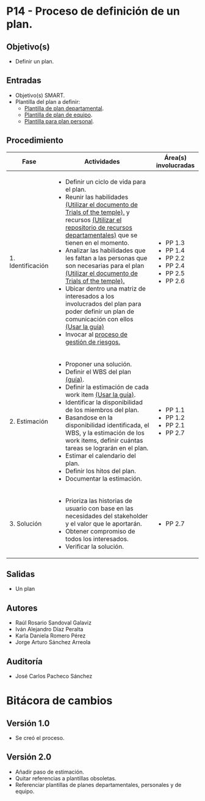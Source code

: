 # P14 - Proceso de definición de un plan.

## Objetivo(s)

- Definir un plan.

## Entradas

- Objetivo(s) SMART.
- Plantilla del plan a definir:
  - [Plantilla de plan departamental](../plantillas/PL08-plantilla-para-plan-departamental.md).
  - [Plantilla de plan de equipo](../plantillas/PL09-plantilla-para-planeacion-de-iteracion.md).
  - [Plantilla para plan personal](../plantillas/PL07-plantilla-para-planeacion-personal.md).

## Procedimiento


<table>
  <thead>
    <th>Fase</th>
    <th>Actividades</th>
    <th>Área(s) involucradas</th>
  </thead>

  <tbody>
    <tr>
      <td>1. Identificación</td>
      <td>
        <ul align="left">
          <li>Definir un ciclo de vida para el plan. </li>
          <li>Reunir las habilidades<a href="https://docs.google.com/spreadsheets/d/1MZ-7gZ1iUZPbCIa3G2UtK8B-_w1ipbHrO0hJMeRTozQ/edit#gid=1760954040"> (Utilizar el documento de Trials of the temple).</a> y recursos <a href="https://docs.google.com/spreadsheets/d/1frtMUtfqJzUiE9ej_qi-HwhZZtvbSbPsc-TMsYf10Bk/edit#gid=0">(Utilizar el repositorio de recursos departamentales)</a> que se tienen en el momento.<a></a></li>
          <li>Analizar las habilidades que les faltan a las personas que son necesarias para el plan <a href="https://docs.google.com/spreadsheets/d/1MZ-7gZ1iUZPbCIa3G2UtK8B-_w1ipbHrO0hJMeRTozQ/edit#gid=1760954040"> (Utilizar el documento de Trials of the temple).</a></li>
          <li>Ubicar dentro una matriz de interesados a los involucrados del plan para poder definir un plan de comunicación con ellos <a href="../guias/G15-guia-ubicar-interesados-en-la-matriz-de-interesados">(Usar la guía)</a></li>
          <li>Invocar al <a href="../procesos/P08-proceso-gestion-riesgos">proceso de gestión de riesgos.</a></li>
        </ul>
      </td>
      <td>
        <ul>
          <li>PP 1.3</li><li>PP 1.4</li><li>PP 2.2</li><li>PP 2.4</li><li>PP 2.5</li><li>PP 2.6</li>
        </ul>
      </td>
    </tr>
    <tr>
      <td>2. Estimación</td>
      <td>
        <ul align="left">
          <li>Proponer una solución. </li>
          <li>Definir el WBS del plan <a href="../guias/G07-guia-wbs">(guía)</a>.</li>
          <li>Definir la estimación de cada work item <a href="../guias/G22-guia-para-estimar-workitem">(Usar la guía)</a>.</li>
          <li>Identificar la disponibilidad de los miembros del plan.</li>
          <li>Basandose en la disponibilidad identificada, el WBS, y la estimación de los work items, definir cuántas tareas se lograrán en el plan.</li>
          <li>Estimar el calendario del plan.</li>
          <li>Definir los hitos del plan.</li>
          <li>Documentar la estimación. </li>
        </ul>
      </td>
      <td>
        <ul>
          <li>PP 1.1</li>
          <li>PP 1.2</li>
          <li>PP 2.1</li>
          <li>PP 2.7</li>
        </ul>
      </td>
    </tr>
    <tr>
      <td>3. Solución</td>
      <td>
        <ul align="left">
          <li>Prioriza las historias de usuario con base en las necesidades del stakeholder y el valor que le aportarán.</li>
          <li>Obtener compromiso de todos los interesados.</li>
          <li>Verificar la solución.</li> 
        </ul>
      </td>
      <td>
        <ul>
        <li>PP 2.7</li>
        </ul>
      </td>
    </tr>
  </tbody>
</table>


## Salidas
- Un plan

## Autores

- Raúl Rosario Sandoval Galaviz
- Iván Alejandro Díaz Peralta
- Karla Daniela Romero Pérez
- Jorge Arturo Sánchez Arreola 

## Auditoría

- José Carlos Pacheco Sánchez


# Bitácora de cambios

## Versión 1.0
  - Se creó el proceso.

## Versión 2.0
  - Añadir paso de estimación.
  - Quitar referencias a plantillas obsoletas.
  - Referenciar plantillas de planes departamentales, personales y de equipo.

